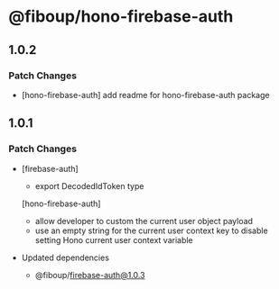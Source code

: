 # @fiboup/hono-firebase-auth

## 1.0.2

### Patch Changes

- [hono-firebase-auth] add readme for hono-firebase-auth package

## 1.0.1

### Patch Changes

- [firebase-auth]

  - export DecodedIdToken type

  [hono-firebase-auth]

  - allow developer to custom the current user object payload
  - use an empty string for the current user context key to disable setting Hono current user context variable

- Updated dependencies
  - @fiboup/firebase-auth@1.0.3
